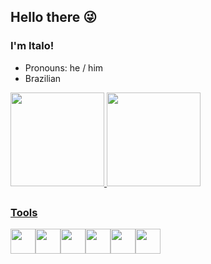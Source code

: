 ## Hello there 😜
### I'm Italo!

- Pronouns: he / him 
- Brazilian

<div>
<a href="https://github.com/seu-usuário-aqui">
<img widht="150em" height="150em" src="https://github-readme-stats.vercel.app/api/top-langs/?username=iamarangon&layout=compact&langs_count=7&theme=dracula"/>
<img widht="150em" height="150em" src="https://github-readme-stats.vercel.app/api?username=iamarangon&show_icons=true&theme=dracula&include_all_commits=true&count_private=true"/>
</div>

##
### Tools

<img src="https://cdn.jsdelivr.net/gh/devicons/devicon/icons/python/python-original.svg" widht="40" height="40"><img src="https://cdn.jsdelivr.net/gh/devicons/devicon/icons/pandas/pandas-original.svg" widht="40" height="40"/><img src="https://cdn.jsdelivr.net/gh/devicons/devicon/icons/numpy/numpy-original.svg" widht="40" height="40"/><img src="https://cdn.jsdelivr.net/gh/devicons/devicon/icons/javascript/javascript-original.svg" widht="40" height="40"/><img src="https://cdn.jsdelivr.net/gh/devicons/devicon/icons/html5/html5-original.svg" widht="40" height="40"/><img src="https://cdn.jsdelivr.net/gh/devicons/devicon/icons/css3/css3-original.svg" widht="40" height="40"/>
